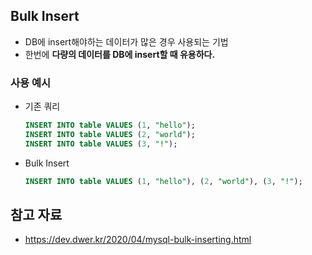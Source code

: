 ## Bulk Insert

- DB에 insert해야하는 데이터가 많은 경우 사용되는 기법
- 한번에 **다량의 데이터를 DB에 insert할 때 유용하다.**

### 사용 예시

- 기존 쿼리
    
    ```sql
    INSERT INTO table VALUES (1, "hello");
    INSERT INTO table VALUES (2, "world");
    INSERT INTO table VALUES (3, "!");
    ```
    
- Bulk Insert
    
    ```sql
    INSERT INTO table VALUES (1, "hello"), (2, "world"), (3, "!");
    ```
    

## 참고 자료

- https://dev.dwer.kr/2020/04/mysql-bulk-inserting.html